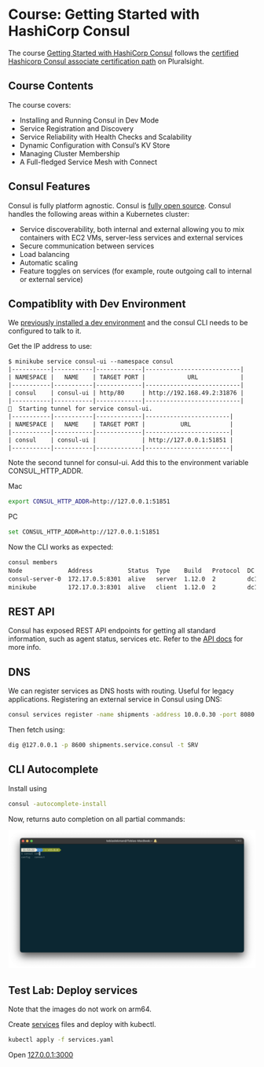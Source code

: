 # Course: Getting Started with HashiCorp Consul

The course [Getting Started with HashiCorp Consul](https://app.pluralsight.com/library/courses/hashicorp-consul-getting-started-cert/table-of-contents) follows the [certified Hashicorp Consul associate certification path](https://app.pluralsight.com/paths/certificate/hashicorp-certified-consul-associate) on Pluralsight.

## Course Contents

The course covers:

- Installing and Running Consul in Dev Mode
- Service Registration and Discovery
- Service Reliability with Health Checks and Scalability
- Dynamic Configuration with Consul’s KV Store
- Managing Cluster Membership
- A Full-fledged Service Mesh with Connect

## Consul Features

Consul is fully platform agnostic. Consul is [fully open source](https://github.com/hashicorp/consul). Consul handles the following areas within a Kubernetes cluster:

- Service discoverability, both internal and external allowing you to mix containers with EC2 VMs, server-less services and external services
- Secure communication between services
- Load balancing
- Automatic scaling
- Feature toggles on services (for example, route outgoing call to internal or external service)

## Compatiblity with Dev Environment

We [previously installed a dev environment](./DEV.md) and the consul CLI needs to be configured to talk to it.

Get the IP address to use:

```
$ minikube service consul-ui --namespace consul
|-----------|-----------|-------------|---------------------------|
| NAMESPACE |   NAME    | TARGET PORT |            URL            |
|-----------|-----------|-------------|---------------------------|
| consul    | consul-ui | http/80     | http://192.168.49.2:31876 |
|-----------|-----------|-------------|---------------------------|
🏃  Starting tunnel for service consul-ui.
|-----------|-----------|-------------|------------------------|
| NAMESPACE |   NAME    | TARGET PORT |          URL           |
|-----------|-----------|-------------|------------------------|
| consul    | consul-ui |             | http://127.0.0.1:51851 |
|-----------|-----------|-------------|------------------------|
```

Note the second tunnel for consul-ui. Add this to the environment variable CONSUL_HTTP_ADDR. 

Mac
```bash
export CONSUL_HTTP_ADDR=http://127.0.0.1:51851
```

PC
```bash
set CONSUL_HTTP_ADDR=http://127.0.0.1:51851
```

Now the CLI works as expected:
```bash
consul members
Node             Address          Status  Type    Build   Protocol  DC   Partition  Segment
consul-server-0  172.17.0.5:8301  alive   server  1.12.0  2         dc1  default    <all>
minikube         172.17.0.3:8301  alive   client  1.12.0  2         dc1  default    <default>
```

## REST API

Consul has exposed REST API endpoints for getting all standard information, such as agent status, services etc. Refer to the [API docs](https://developer.hashicorp.com/consul/api-docs) for more info.

## DNS

We can register services as DNS hosts with routing. Useful for legacy applications. Registering an external service in Consul using DNS:

```bash
consul services register -name shipments -address 10.0.0.30 -port 8080
```

Then fetch using:

```bash
dig @127.0.0.1 -p 8600 shipments.service.consul -t SRV
```

## CLI Autocomplete

Install using

```bash
consul -autocomplete-install
```

Now, returns auto completion on all partial commands:

<img src="autocomplete.png" size="600">

## Test Lab: Deploy services

Note that the images do not work on arm64.

Create [services](./services.yaml) files and deploy with kubectl.

```bash
kubectl apply -f services.yaml
```

Open [127.0.0.1:3000](http://127.0.0.1:3000)